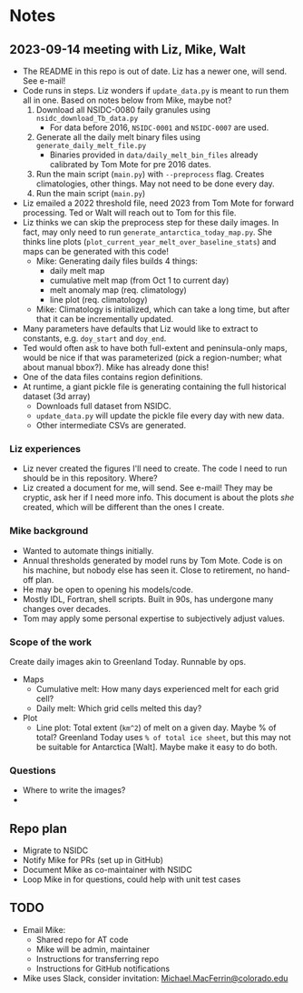# Notes

## 2023-09-14 meeting with Liz, Mike, Walt

* The README in this repo is out of date. Liz has a newer one, will send. See
  e-mail!
* Code runs in steps. Liz wonders if `update_data.py` is meant to run them all in one.
  Based on notes below from Mike, maybe not?
	1. Download all NSIDC-0080 faily granules using `nsidc_download_Tb_data.py`
		* For data before 2016, `NSIDC-0001` and `NSIDC-0007` are used.
	2. Generate all the daily melt binary files using `generate_daily_melt_file.py`
		* Binaries provided in `data/daily_melt_bin_files` already calibrated by Tom
			Mote for pre 2016 dates.
	3. Run the main script (`main.py`) with `--preprocess` flag. Creates
		 climatologies, other things. May not need to be done every day.
	4. Run the main script (`main.py`)
* Liz emailed a 2022 threshold file, need 2023 from Tom Mote for forward
	processing. Ted or Walt will reach out to Tom for this file.
* Liz thinks we can skip the preprocess step for these daily images. In fact,
  may only need to run `generate_antarctica_today_map.py`. She thinks line plots
  (`plot_current_year_melt_over_baseline_stats`) and maps can be generated with this
  code!
	* Mike: Generating daily files builds 4 things:
		* daily melt map
		* cumulative melt map (from Oct 1 to current day)
		* melt anomaly map (req. climatology)
		* line plot (req. climatology)
  * Mike: Climatology is initialized, which can take a long time, but after that it can
    be incrementally updated.
* Many parameters have defaults that Liz would like to extract to constants,
	e.g. `doy_start` and `doy_end`.
* Ted would often ask to have both full-extent and peninsula-only maps, would
	be nice if that was parameterized (pick a region-number; what about manual
	bbox?). Mike has already done this!
* One of the data files contains region definitions.
* At runtime, a giant pickle file is generating containing the full historical dataset
  (3d array)
  * Downloads full dataset from NSIDC.
  * `update_data.py` will update the pickle file every day with new data.
  * Other intermediate CSVs are generated.


### Liz experiences

* Liz never created the figures I'll need to create. The code I need to run
  should be in this repository. Where?
* Liz created a document for me, will send. See e-mail! They may be cryptic,
	ask her if I need more info. This document is about the plots _she_ created,
  which will be different than the ones I create.


### Mike background

* Wanted to automate things initially.
* Annual thresholds generated by model runs by Tom Mote. Code is on his machine, but
  nobody else has seen it. Close to retirement, no hand-off plan.
* He may be open to opening his models/code.
* Mostly IDL, Fortran, shell scripts. Built in 90s, has undergone many changes over
  decades.
* Tom may apply some personal expertise to subjectively adjust values.


### Scope of the work

Create daily images akin to Greenland Today. Runnable by ops.

* Maps
	* Cumulative melt: How many days experienced melt for each grid cell?
	* Daily melt: Which grid cells melted this day?
* Plot
	* Line plot: Total extent (`km^2`) of melt on a given day. Maybe % of total?
		Greenland Today uses `% of total ice sheet`, but this may not be suitable
		for Antarctica [Walt]. Maybe make it easy to do both.


### Questions

* Where to write the images?
* 


## Repo plan

* Migrate to NSIDC
* Notify Mike for PRs (set up in GitHub)
* Document Mike as co-maintainer with NSIDC
* Loop Mike in for questions, could help with unit test cases


## TODO

* Email Mike:
    * Shared repo for AT code
    * Mike will be admin, maintainer
    * Instructions for transferring repo
    * Instructions for GitHub notifications
* Mike uses Slack, consider invitation: Michael.MacFerrin@colorado.edu
